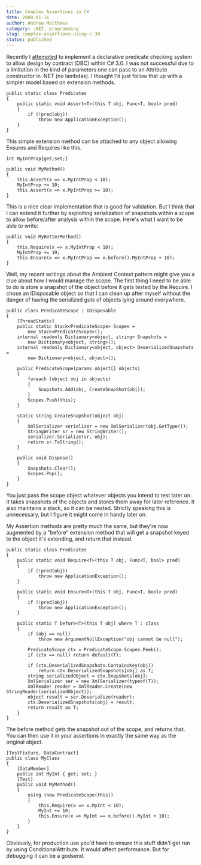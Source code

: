 ```yaml
---
title: Complex Assertions in C#
date: 2008-01-16
author: Andrew Matthews
category: .NET, programming
slug: complex-assertions-using-c-30
status: published
---
```


Recently I [attempted](http://industrialinference.com/2007/10/20/lambda-functions-for-design-by-contract/) to implement a declarative predicate checking system to allow design by contract (DBC) within C\# 3.0. I was not successful due to a limitation in the kind of parameters one can pass to an Attribute constructor in .NET (no lambdas). I thought I'd just follow that up with a simpler model based on extension methods.

```
public static class Predicates
{
    public static void Assert<T>(this T obj, Func<T, bool> pred)
    {
        if (!pred(obj))
            throw new ApplicationException();
    }
}
```

This simple extension method can be attached to any object allowing Ensures and Requires like this.

```
int MyIntProp{get;set;}

public void MyMethod()
{
    this.Assert(x => x.MyIntProp < 10);
    MyIntProp += 10;
    this.Assert(x => x.MyIntProp >= 10);
}
```

[](http://11011.net/software/vspaste)This is a nice clear implementation that is good for validation. But I think that I can extend it further by exploiting serialization of snapshots within a scope to allow before/after analysis within the scope. Here's what I want to be able to write:

```
public void MyBetterMethod()
{
    this.Require(x => x.MyIntProp < 10);
    MyIntProp += 10;
    this.Ensure(x => x.MyIntProp == x.before().MyIntProp + 10);
}
```

Well, my recent writings about the Ambient Context pattern might give you a clue about how I would manage the scope. The first thing I need to be able to do is store a snapshot of the object before it gets tested by the Require. I chose an IDisposable object so that I can clean up after myself without the danger of having the serialized guts of objects lying around everywhere.

```
public class PredicateScope : IDisposable
{
    [ThreadStatic]
    public static Stack<PredicateScope> Scopes =
        new Stack<PredicateScope>();
    internal readonly Dictionary<object, string> Snapshots =
        new Dictionary<object, string>();
    internal readonly Dictionary<object, object> DeserializedSnapshots =
        new Dictionary<object, object>();

    public PredicateScope(params object[] objects)
    {
        foreach (object obj in objects)
        {
            Snapshots.Add(obj, CreateSnapShot(obj));
        }
        Scopes.Push(this);
    }

    static string CreateSnapShot(object obj)
    {
        XmlSerializer serializer = new XmlSerializer(obj.GetType());
        StringWriter sr = new StringWriter();
        serializer.Serialize(sr, obj);
        return sr.ToString();
    }

    public void Dispose()
    {
        Snapshots.Clear();
        Scopes.Pop();
    }
}
```

You just pass the scope object whatever objects you intend to test later on. It takes snapshots of the objects and stores them away for later reference. It also maintains a stack, so it can be nested. Strictly speaking this is unnecessary, but I figure it might come in handy later on.

My Assertion methods are pretty much the same, but they're now augmented by a "before" extension method that will get a snapshot keyed to the object it's extending, and return that instead.

```
public static class Predicates
{
    public static void Require<T>(this T obj, Func<T, bool> pred)
    {
        if (!pred(obj))
            throw new ApplicationException();
    }

    public static void Ensure<T>(this T obj, Func<T, bool> pred)
    {
        if (!pred(obj))
            throw new ApplicationException();
    }

    public static T before<T>(this T obj) where T : class
    {
        if (obj == null)
            throw new ArgumentNullException("obj cannot be null");

        PredicateScope ctx = PredicateScope.Scopes.Peek();
        if (ctx == null) return default(T);

        if (ctx.DeserializedSnapshots.ContainsKey(obj))
            return ctx.DeserializedSnapshots[obj] as T;
        string serializedObject = ctx.Snapshots[obj];
        XmlSerializer ser = new XmlSerializer(typeof(T));
        XmlReader reader = XmlReader.Create(new StringReader(serializedObject));
        object result = ser.Deserialize(reader);
        ctx.DeserializedSnapshots[obj] = result;
        return result as T;
    }
}
```

[](http://11011.net/software/vspaste)[](http://11011.net/software/vspaste)The before method gets the snapshot out of the scope, and returns that. You can then use it in your assertions in exactly the same way as the original object.

```
[TestFixture, DataContract]
public class MyClass
{
    [DataMember]
    public int MyInt { get; set; }
    [Test]
    public void MyMethod()
    {
        using (new PredicateScope(this))
        {
            this.Require(x => x.MyInt < 10);
            MyInt += 10;
            this.Ensure(x => MyInt == x.before().MyInt + 10);
        }
    }
}
```

Obviously, for production use you'd have to ensure this stuff didn't get run by using ConditionalAttribute. It would affect performance. But for debugging it can be a godsend.
